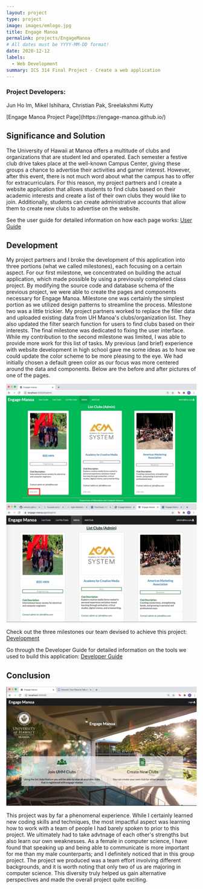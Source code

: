 ```yaml
---
layout: project
type: project
image: images/emlogo.jpg
title: Engage Manoa
permalink: projects/EngageManoa
# All dates must be YYYY-MM-DD format!
date: 2020-12-12
labels:
  - Web Development
summary: ICS 314 Final Project - Create a web application
---
```


<h3>Project Developers:</h3>
<p>Jun Ho Im, Mikel Ishihara, Christian Pak, Sreelakshmi Kutty</p>
[Engage Manoa Project Page](https://engage-manoa.github.io/)

## Significance and Solution
<p>The University of Hawaii at Manoa offers a multitude of clubs and organizations that are student led and operated. Each semester a festive club drive takes place at the well-known Campus Center, giving these groups a chance to advertise their activities and garner interest. However, after this event, there is not much word about what the campus has to offer for extracurriculars. For this reason, my project partners and I create a website application that allows students to find clubs based on their academic interests and create a list of their own clubs they would like to join. Additionally, students can create administrative accounts that allow them to create new clubs to advertise on the website.</p>

See the user guide for detailed information on how each page works: [User Guide](https://engage-manoa.github.io/#user-guide)

## Development
<p>My project partners and I broke the development of this application into three portions (what we called milestones), each focusing on a certain aspect. For our first milestone, we concentrated on building the actual application, which made possible by using a previously completed class project. By modifying the source code and database schema of the previous project, we were able to create the pages and components necessary for Engage Manoa. Milestone one was certainly the simplest portion as we utilized design patterns to streamline the process. Milestone two was a little trickier. My project partners worked to replace the filler data and uploaded existing data from UH Manoa's clubs/organization list. They also updated the filter search function for users to find clubs based on their interests. The final milestone was dedicated to fixing the user interface. While my contribution to the second milestone was limited, I was able to provide more work for this list of tasks. My previous (and brief) experience with website development in high school gave me some ideas as to how we could update the color scheme to be more pleasing to the eye. We had initially chosen a default green color as our focus was more centered around the data and components. Below are the before and after pictures of one of the pages. </p>

<img class="ui medium image" src="../images/emadmin1.jpg"> 
<img class="ui medium image" src="../images/emadmin2.jpg">


Check out the three milestones our team devised to achieve this project: [Development](https://engage-manoa.github.io/#development) 

Go through the Developer Guide for detailed information on the tools we used to build this application: [Developer Guide](https://engage-manoa.github.io/#developer-guide)

## Conclusion
<img class="ui small left floated image" src="../images/emlanding.jpg">
<p>This project was by far a phenomenal experience. While I certainly learned new coding skills and techniques, the most impactful aspect was learning how to work with a team of people I had barely spoken to prior to this project. We ultimately had to take advtnage of each other's strengths but also learn our own weaknesses. As a female in computer science, I have found that speaking up and being able to communicate is more important for me than my male counterparts; and I definitely noticed that in this group project. The project we produced was a team effort involving different backgrounds, and it is worth noting that only two of us are majoring in computer science. This diversity truly helped us gain alternative perspectives and made the overall project quite exciting.</p>

